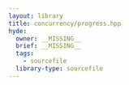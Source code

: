 ```yaml
---
layout: library
title: concurrency/progress.hpp
hyde:
  owner: __MISSING__
  brief: __MISSING__
  tags:
    - sourcefile
  library-type: sourcefile
---
```

